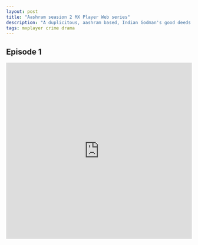 ```yaml
---
layout: post
title: "Aashram seasion 2 MX Player Web series"
description: "A duplicitous, aashram based, Indian Godman's good deeds serve activities criminal and unholy, such as rapes, murders, drugs, vote bank politics and forced male emasculation."
tags: mxplayer crime drama
---
```


## Episode 1

<div class="responsive-container">
<iframe src="https://drive.google.com/file/d/1-rx7ubazK_aN8L5AtxwI44OF_Z0pbzBL/preview" frameborder="0" marginwidth="0" marginheight="0" scrolling="NO" width="100%" height="480" allowfullscreen></iframe>
<div style="width: 80px; height: 80px; position: absolute; opacity: 0; right: 0px; top: 0px;"> </div></div>
